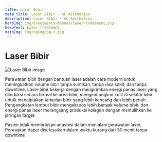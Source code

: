 ```yaml
---
title: Laser Bibir
meta_title: Laser Bibir - GC Aesthetics
description: Laser Bibir - GC Aesthetics
heroImg: img/treatments-banner/laser-treatment.svg
heroText: Laser Treatment
mainImg: img/bgImg/bg-3.jpg
---
```


<div class="container">
<div class="row mt-4">

# Laser Bibir

</div>
<div class="row mt-4">
<div class="col-12 col-md-6 col-lg-4">

<img :src="mainImg" class="w-100" alt="Laser Bibir image" />

</div>
<div class="col-12 col-md-6 col-lg-8 mt-4 mt-md-0">

Perawatan bibir dengan bantuan laser adalah cara modern untuk
meningkatkan volume bibir tanpa suntikan, tanpa rasa sakit, dan tanpa
downtime. Laser bibir bekerja dengan mengirimkan energi panas laser
yang diinduksi secara termal ke area bibir, mengencangkan kulit di
sekitar bibir untuk menciptakan tampilan bibir yang lebih kencang dan
lebih penuh. Pengangkatan lembut bibir mengekspos lebih banyak
volume bibir, dan energi panas laser merangsang produksi kolagen
dengan memulihkan ke jaringan target.

Pasien tidak memerlukan anastesi dalam menjalani perawatan laser,
Perawatan dapat diselesaikan dalam waktu kurang dari 30 menit tanpa
downtime

</div>
</div>

</div>
